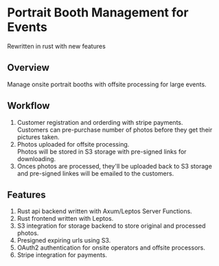 # Portrait Booth Management for Events

Rewritten in rust with new features

## Overview

Manage onsite portrait booths with offsite processing for large events.

## Workflow

1. Customer registration and orderding with stripe payments.  
Customers can pre-purchase number of photos before they get their pictures taken.
2. Photos uploaded for offsite processing.  
Photos will be stored in S3 storage with pre-signed links for downloading.
3. Onces photos are processed, they'll be uploaded back to S3 storage and pre-signed linkes will be emailed to the customers.

## Features

1. Rust api backend written with Axum/Leptos Server Functions.
2. Rust frontend written with Leptos.
3. S3 integration for storage backend to store original and processed photos.
4. Presigned expiring urls using S3.  
5. OAuth2 authentication for onsite operators and offsite processors.
6. Stripe integration for payments.
